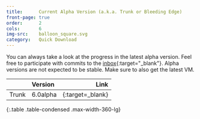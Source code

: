 ```yaml
---
title:      Current Alpha Version (a.k.a. Trunk or Bleeding Edge)
front-page: true
order:      2
cols:       6
img-src:    balloon_square.svg
category:   Quick Download
---
```

You can always take a look at the progress in the latest alpha version. Feel free to participate with commits to the [inbox]{:target="_blank"}. Alpha versions are not expected to be stable. Make sure to also get the latest VM.

|                   | Version   | Link   |
| ----------------- |:--------- | ------:|
| Trunk             | 6.0alpha     | [<i class="fa fa-external-link"></i>][trunk]{:target=_blank} |
{:.table .table-condensed .max-width-360-lg}

[trunk]: http://files.squeak.org/6.0alpha/
[inbox]: http://source.squeak.org/inbox.html